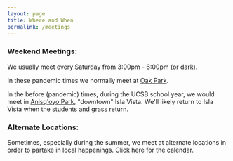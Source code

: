 ```yaml
---
layout: page
title: Where and When
permalink: /meetings
---
```


### Weekend Meetings:

We usually meet every Saturday from 3:00pm - 6:00pm (or dark).

In these pandemic times we normally meet at <a href="http://maps.google.com/maps?f=q&source=s_q&hl=en&geocode=&q=Oak+Park,+Santa+Barbara,+CA&sll=34.428436,-119.726455&sspn=0.051256,0.132093&g=Santa+Barbara,+CA&ie=UTF8&hq=Oak+Park&hnear=Oak+Park,+Santa+Barbara,+California&ll=34.430452,-119.727759&spn=0.025628,0.066047&z=15&iwloc=A" target="_blank">Oak Park</a>.

In the before (pandemic) times, during the UCSB school year, we would meet in <a HREF="http://maps.google.com/maps?f=q&source=s_q&hl=en&geocode=&q=34+24+43.50+N,+119+51+22.48+W&sll=37.0625,-95.677068&sspn=50.02446,135.263672&ie=UTF8&ll=34.427018,-119.824276&spn=0.102656,0.32959&z=13" target="_blank">Anisq'oyo Park</a>, "downtown" Isla Vista. We'll likely return to Isla Vista when the students and grass return.

### Alternate Locations:

Sometimes, especially during the summer, we meet at alternate locations in order to partake in local happenings. Click <a href="/calendar">here</a> for the calendar.
